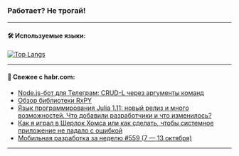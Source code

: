 ### Работает? Не трогай!

---
<!--
#### 🛠️ Technical stack:

![Java](https://img.shields.io/badge/Java-informational?logo=Oracle&style=flat&logoColor=white&color=FF4500)
![Kotlin](https://img.shields.io/badge/Kotlin-informational?logo=Kotlin&style=flat&logoColor=white&color=774D97)
![TS](https://img.shields.io/badge/TypeScript-informational?logo=typeScript&style=flat&logoColor=black&color=017acc)
![Python](https://img.shields.io/badge/Python-informational?logo=Python&style=flat&logoColor=black&color=ffdd54) <br>
![Spring](https://img.shields.io/badge/Spring-informational?logo=Spring&style=flat&logoColor=white&color=6DB33F) 
![SpringBoot](https://img.shields.io/badge/SpringBoot-informational?logo=SpringBoot&style=flat&logoColor=white&color=6DB33F)
![Nest](https://img.shields.io/badge/NestJS-informational?logo=NestJS&style=flat&logoColor=white&color=E0234E) 
![NodeJS](https://img.shields.io/badge/NodeJS-informational?logo=node.js&style=flat&logoColor=white&color=70A760)<br>
![PostgreSQL](https://img.shields.io/badge/PostgreSQL-informational?logo=PostgreSQL&style=flat&logoColor=white&color=DAA520)
![MongoDB](https://img.shields.io/badge/MongoDB-informational?logo=MongoDB&style=flat&logoColor=white&color=870000)
![Apache](https://img.shields.io/badge/Apache-informational?logo=apache&style=flat&logoColor=white&color=f74e28)

___ 
-->

#### 🛠️ Используемые языки:

[![Top Langs](https://github-readme-stats-u2qms2cxw-advtsettinggmailcoms-projects.vercel.app/api/top-langs/?username=zloylis&langs_count=10&hide_title=true&title_color=e6edf3&size_weight=0.5&count_weight=0.5&layout=compact&hide_progress=true&hide_border=true&theme=dracula)](https://github.com/zloylis)

<!---


####  :octocat:&nbsp;&nbsp; Статистика:

![GitHub stats](https://github-readme-stats-u2qms2cxw-advtsettinggmailcoms-projects.vercel.app/api?username=zloylis&show_icons=true&hide_border=true&theme=dracula&title_color=e6edf3&include_all_commits=true&count_private=true&hide_rank=false&hide_title=true&rank_icon=github)
-->
---

#### 💬 Свежее с habr.com:

<!-- BLOG-POST-LIST:START -->
- [Node.js-бот для Телеграм: CRUD-L через аргументы команд](https://habr.com/ru/articles/850294/?utm_source=habrahabr&utm_medium=rss&utm_campaign=850294)
- [Обзор библиотеки RxPY](https://habr.com/ru/companies/otus/articles/849810/?utm_source=habrahabr&utm_medium=rss&utm_campaign=849810)
- [Язык программирования Julia 1.11: новый релиз и много возможностей. Что добавили разработчики и что изменилось?](https://habr.com/ru/companies/selectel/articles/850276/?utm_source=habrahabr&utm_medium=rss&utm_campaign=850276)
- [Как я играл в Шерлок Хомса или как сделать, чтобы системное приложение не падало с ошибкой](https://habr.com/ru/articles/850270/?utm_source=habrahabr&utm_medium=rss&utm_campaign=850270)
- [Мобильная разработка за неделю #559 &lpar;7 — 13 октября&rpar;](https://habr.com/ru/articles/850266/?utm_source=habrahabr&utm_medium=rss&utm_campaign=850266)
<!-- BLOG-POST-LIST:END -->

---
